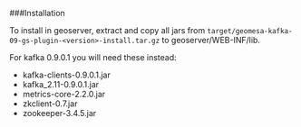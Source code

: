 ###Installation

To install in geoserver, extract and copy all jars from ```target/geomesa-kafka-09-gs-plugin-<version>-install.tar.gz``` to
geoserver/WEB-INF/lib.

For kafka 0.9.0.1 you will need these instead:
* kafka-clients-0.9.0.1.jar
* kafka_2.11-0.9.0.1.jar
* metrics-core-2.2.0.jar
* zkclient-0.7.jar
* zookeeper-3.4.5.jar